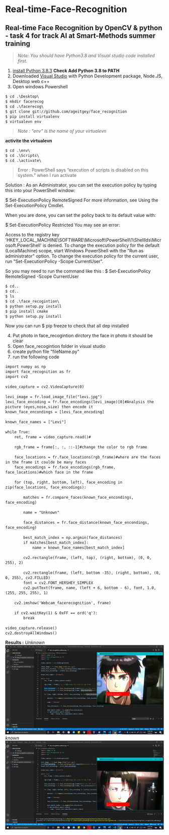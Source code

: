 # Real-time-Face-Recognition
## Real-time Face Recognition by OpenCV & python - task 4 for track AI at Smart-Methods summer training

>*Note: You should have Python3.8 and Visual studio code installed first.*

1. [install Python 3.8.3](https://www.python.org/downloads/release/python-383/) 
**Check Add Python 3.8 to PATH**
2. Downloaded [Visual Studio](https://visualstudio.microsoft.com/downloads/) with Python Development package, Node.JS, Desktop web c++
3. Open windows Powershell
```
$ cd .\Desktop\
$ mkdir facerecog
$ cd .\facerecog\
$ git clone git://github.com/ageitgey/face_recognition
$ pip install virtualenv
$ virtualevn env
```
> *Note : "env" is the name of your virtualevn*

**activite the virtualevn**
```
$ cd .\env\
$ cd .\Scripts\
$ cd .\activate\
```
> Error : PowerShell says “execution of scripts is disabled on this system.” when I run activate 

Solution :
As an Administrator, you can set the execution policy by typing this into your PowerShell window:

$ Set-ExecutionPolicy RemoteSigned
For more information, see Using the Set-ExecutionPolicy Cmdlet.

When you are done, you can set the policy back to its default value with:

$ Set-ExecutionPolicy Restricted
You may see an error:

Access to the registry key
'HKEY_LOCAL_MACHINE\SOFTWARE\Microsoft\PowerShell\1\ShellIds\Microsoft.PowerShell' is denied. 
To change the execution policy for the default (LocalMachine) scope, 
  start Windows PowerShell with the "Run as administrator" option. 
To change the execution policy for the current user,  run "Set-ExecutionPolicy -Scope CurrentUser".

So you may need to run the command like this :
$ Set-ExecutionPolicy RemoteSigned -Scope CurrentUser
```
$ cd..
$ cd..
$ ls
$ cd .\face_recogintion\
$ python setup.py install
$ pip install cmake
$ python setup.py install
```
Now you can run $ pip freeze to check that all dep installed

4. Put photo in face_recogintion dirctory 
the face in photo it should be clear 
5. Open face_recogintion folder in visual studio 
6. create python file "fileName.py"
7. run the following code 
```
import numpy as np
import face_recognition as fr
import cv2

video_capture = cv2.VideoCapture(0)

levi_image = fr.load_image_file("levi.jpg")
levi_face_encoding = fr.face_encodings(levi_image)[0]#Analysis the picture (eyes,nose,size) then encode it 
known_face_encondings = [levi_face_encoding]

known_face_names = ["Levi"]

while True: 
    ret, frame = video_capture.read()#

    rgb_frame = frame[:, :, ::-1]#change the color to rgb frame

    face_locations = fr.face_locations(rgb_frame)#where are the faces in the frame it coulde be many faces 
    face_encodings = fr.face_encodings(rgb_frame, face_locations)#which face in the frame

    for (top, right, bottom, left), face_encoding in zip(face_locations, face_encodings):

        matches = fr.compare_faces(known_face_encondings, face_encoding)

        name = "Unknown"

        face_distances = fr.face_distance(known_face_encondings, face_encoding)

        best_match_index = np.argmin(face_distances)
        if matches[best_match_index]:
            name = known_face_names[best_match_index]
        
        cv2.rectangle(frame, (left, top), (right, bottom), (0, 0, 255), 2)

        cv2.rectangle(frame, (left, bottom -35), (right, bottom), (0, 0, 255), cv2.FILLED)
        font = cv2.FONT_HERSHEY_SIMPLEX
        cv2.putText(frame, name, (left + 6, bottom - 6), font, 1.0, (255, 255, 255), 1)

    cv2.imshow('Webcam_facerecognition', frame)

    if cv2.waitKey(1) & 0xFF == ord('q'):
        break

video_capture.release()
cv2.destroyAllWindows()

```
**Results :**
*Unknown*
![unknown](unknown.png)
*known*
![levi](levi.png)
